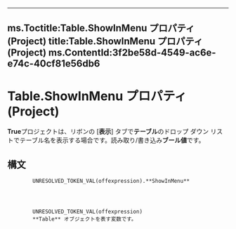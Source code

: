 

---
ms.Toctitle:Table.ShowInMenu プロパティ (Project)
title:Table.ShowInMenu プロパティ (Project)
ms.ContentId:3f2be58d-4549-ac6e-e74c-40cf81e56db6
---
# Table.ShowInMenu プロパティ (Project)




**True**プロジェクトは、リボンの [**表示**] タブで**テーブル**のドロップ ダウン リストでテーブル名を表示する場合です。読み取り/書き込み**ブール値**です。

## 構文

            UNRESOLVED_TOKEN_VAL(offexpression).**ShowInMenu**




            UNRESOLVED_TOKEN_VAL(offexpression)
            **Table** オブジェクトを表す変数です。




